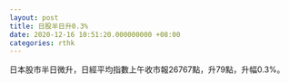 ```yaml
---
layout: post
title: 日股半日升0.3%
date: 2020-12-16 10:51:20.000000000 +08:00
categories: rthk
---
```


日本股市半日微升，日經平均指數上午收市報26767點，升79點，升幅0.3%。
